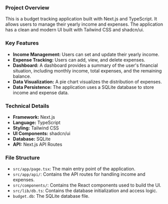 ### Project Overview

This is a budget tracking application built with Next.js and TypeScript. It allows users to manage their yearly income and expenses. The application has a clean and modern UI built with Tailwind CSS and shadcn/ui.

### Key Features

*   **Income Management:** Users can set and update their yearly income.
*   **Expense Tracking:** Users can add, view, and delete expenses.
*   **Dashboard:** A dashboard provides a summary of the user's financial situation, including monthly income, total expenses, and the remaining balance.
*   **Data Visualization:** A pie chart visualizes the distribution of expenses.
*   **Data Persistence:** The application uses a SQLite database to store income and expense data.

### Technical Details

*   **Framework:** Next.js
*   **Language:** TypeScript
*   **Styling:** Tailwind CSS
*   **UI Components:** shadcn/ui
*   **Database:** SQLite
*   **API:** Next.js API Routes

### File Structure

*   `src/app/page.tsx`: The main entry point of the application.
*   `src/app/api/`: Contains the API routes for handling income and expenses.
*   `src/components/`: Contains the React components used to build the UI.
*   `src/lib/db.ts`: Contains the database initialization and access logic.
*   `budget.db`: The SQLite database file.
